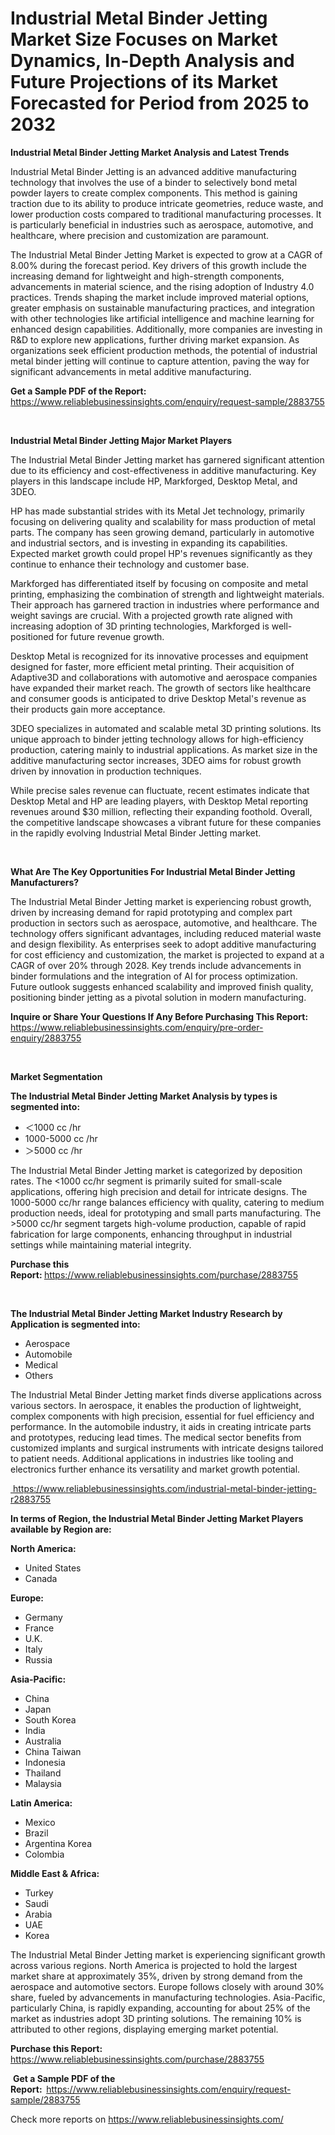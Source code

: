 <p><h1>Industrial Metal Binder Jetting Market Size Focuses on Market Dynamics, In-Depth Analysis and Future Projections of its Market Forecasted for Period from 2025 to 2032</h1></p><p><strong>Industrial Metal Binder Jetting Market Analysis and Latest Trends</strong></p>
<p><p>Industrial Metal Binder Jetting is an advanced additive manufacturing technology that involves the use of a binder to selectively bond metal powder layers to create complex components. This method is gaining traction due to its ability to produce intricate geometries, reduce waste, and lower production costs compared to traditional manufacturing processes. It is particularly beneficial in industries such as aerospace, automotive, and healthcare, where precision and customization are paramount.</p><p>The Industrial Metal Binder Jetting Market is expected to grow at a CAGR of 8.00% during the forecast period. Key drivers of this growth include the increasing demand for lightweight and high-strength components, advancements in material science, and the rising adoption of Industry 4.0 practices. Trends shaping the market include improved material options, greater emphasis on sustainable manufacturing practices, and integration with other technologies like artificial intelligence and machine learning for enhanced design capabilities. Additionally, more companies are investing in R&D to explore new applications, further driving market expansion. As organizations seek efficient production methods, the potential of industrial metal binder jetting will continue to capture attention, paving the way for significant advancements in metal additive manufacturing.</p></p>
<p><strong>Get a Sample PDF of the Report:&nbsp;</strong> <a href="https://www.reliablebusinessinsights.com/enquiry/request-sample/2883755?utm_campaign=2099&utm_medium=2&utm_source=Github&utm_content=ia&utm_term=13032025&utm_id=industrial-metal-binder-jetting">https://www.reliablebusinessinsights.com/enquiry/request-sample/2883755</a></p>
<p>&nbsp;</p>
<p><strong>Industrial Metal Binder Jetting Major Market Players</strong></p>
<p><p>The Industrial Metal Binder Jetting market has garnered significant attention due to its efficiency and cost-effectiveness in additive manufacturing. Key players in this landscape include HP, Markforged, Desktop Metal, and 3DEO.</p><p>HP has made substantial strides with its Metal Jet technology, primarily focusing on delivering quality and scalability for mass production of metal parts. The company has seen growing demand, particularly in automotive and industrial sectors, and is investing in expanding its capabilities. Expected market growth could propel HP's revenues significantly as they continue to enhance their technology and customer base.</p><p>Markforged has differentiated itself by focusing on composite and metal printing, emphasizing the combination of strength and lightweight materials. Their approach has garnered traction in industries where performance and weight savings are crucial. With a projected growth rate aligned with increasing adoption of 3D printing technologies, Markforged is well-positioned for future revenue growth.</p><p>Desktop Metal is recognized for its innovative processes and equipment designed for faster, more efficient metal printing. Their acquisition of Adaptive3D and collaborations with automotive and aerospace companies have expanded their market reach. The growth of sectors like healthcare and consumer goods is anticipated to drive Desktop Metal's revenue as their products gain more acceptance.</p><p>3DEO specializes in automated and scalable metal 3D printing solutions. Its unique approach to binder jetting technology allows for high-efficiency production, catering mainly to industrial applications. As market size in the additive manufacturing sector increases, 3DEO aims for robust growth driven by innovation in production techniques.</p><p>While precise sales revenue can fluctuate, recent estimates indicate that Desktop Metal and HP are leading players, with Desktop Metal reporting revenues around $30 million, reflecting their expanding foothold. Overall, the competitive landscape showcases a vibrant future for these companies in the rapidly evolving Industrial Metal Binder Jetting market.</p></p>
<p>&nbsp;</p>
<p><strong>What Are The Key Opportunities For Industrial Metal Binder Jetting Manufacturers?</strong></p>
<p><p>The Industrial Metal Binder Jetting market is experiencing robust growth, driven by increasing demand for rapid prototyping and complex part production in sectors such as aerospace, automotive, and healthcare. The technology offers significant advantages, including reduced material waste and design flexibility. As enterprises seek to adopt additive manufacturing for cost efficiency and customization, the market is projected to expand at a CAGR of over 20% through 2028. Key trends include advancements in binder formulations and the integration of AI for process optimization. Future outlook suggests enhanced scalability and improved finish quality, positioning binder jetting as a pivotal solution in modern manufacturing.</p></p>
<p><strong>Inquire or Share Your Questions If Any Before Purchasing This Report:</strong> <a href="https://www.reliablebusinessinsights.com/enquiry/pre-order-enquiry/2883755?utm_campaign=2099&utm_medium=2&utm_source=Github&utm_content=ia&utm_term=13032025&utm_id=industrial-metal-binder-jetting">https://www.reliablebusinessinsights.com/enquiry/pre-order-enquiry/2883755</a></p>
<p>&nbsp;</p>
<p><strong>Market Segmentation</strong></p>
<p><strong>The Industrial Metal Binder Jetting Market Analysis by types is segmented into:</strong></p>
<p><ul><li>＜1000 cc /hr</li><li>1000-5000 cc /hr</li><li>＞5000 cc /hr</li></ul></p>
<p><p>The Industrial Metal Binder Jetting market is categorized by deposition rates. The <1000 cc/hr segment is primarily suited for small-scale applications, offering high precision and detail for intricate designs. The 1000-5000 cc/hr range balances efficiency with quality, catering to medium production needs, ideal for prototyping and small parts manufacturing. The >5000 cc/hr segment targets high-volume production, capable of rapid fabrication for large components, enhancing throughput in industrial settings while maintaining material integrity.</p></p>
<p><strong>Purchase this Report:&nbsp;</strong><a href="https://www.reliablebusinessinsights.com/purchase/2883755?utm_campaign=2099&utm_medium=2&utm_source=Github&utm_content=ia&utm_term=13032025&utm_id=industrial-metal-binder-jetting">https://www.reliablebusinessinsights.com/purchase/2883755</a></p>
<p>&nbsp;</p>
<p><strong>The Industrial Metal Binder Jetting Market Industry Research by Application is segmented into:</strong></p>
<p><ul><li>Aerospace</li><li>Automobile</li><li>Medical</li><li>Others</li></ul></p>
<p><p>The Industrial Metal Binder Jetting market finds diverse applications across various sectors. In aerospace, it enables the production of lightweight, complex components with high precision, essential for fuel efficiency and performance. In the automobile industry, it aids in creating intricate parts and prototypes, reducing lead times. The medical sector benefits from customized implants and surgical instruments with intricate designs tailored to patient needs. Additional applications in industries like tooling and electronics further enhance its versatility and market growth potential.</p></p>
<p><a href="https://www.reliablebusinessinsights.com/industrial-metal-binder-jetting-r2883755?utm_campaign=2099&utm_medium=2&utm_source=Github&utm_content=ia&utm_term=13032025&utm_id=industrial-metal-binder-jetting">&nbsp;https://www.reliablebusinessinsights.com/industrial-metal-binder-jetting-r2883755</a></p>
<p><strong>In terms of Region, the Industrial Metal Binder Jetting Market Players available by Region are:</strong></p>
<p>
    <p> <strong> North America: </strong>
        <ul>
            <li>United States</li>
            <li>Canada</li>
        </ul>
        </p> 
    <p> <strong> Europe: </strong>
        <ul>
            <li>Germany</li>
            <li>France</li>
            <li>U.K.</li>
            <li>Italy</li>
            <li>Russia</li>
        </ul>
        </p> 
    <p> <strong> Asia-Pacific: </strong>
        <ul>
            <li>China</li>
            <li>Japan</li>
            <li>South Korea</li>
            <li>India</li>
            <li>Australia</li>
            <li>China Taiwan</li>
            <li>Indonesia</li>
            <li>Thailand</li>
            <li>Malaysia</li>
        </ul>
        </p> 
    <p> <strong> Latin America: </strong>
        <ul>
            <li>Mexico</li>
            <li>Brazil</li>
            <li>Argentina Korea</li>
            <li>Colombia</li>
        </ul>
        </p> 
    <p> <strong> Middle East & Africa: </strong>
        <ul>
            <li>Turkey</li>
            <li>Saudi</li>
            <li>Arabia</li>
            <li>UAE</li>
            <li>Korea</li>
        </ul>
    </p>
    </p>
<p><p>The Industrial Metal Binder Jetting market is experiencing significant growth across various regions. North America is projected to hold the largest market share at approximately 35%, driven by strong demand from the aerospace and automotive sectors. Europe follows closely with around 30% share, fueled by advancements in manufacturing technologies. Asia-Pacific, particularly China, is rapidly expanding, accounting for about 25% of the market as industries adopt 3D printing solutions. The remaining 10% is attributed to other regions, displaying emerging market potential.</p></p>
<p><strong>Purchase this Report: </strong><a href="https://www.reliablebusinessinsights.com/purchase/2883755?utm_campaign=2099&utm_medium=2&utm_source=Github&utm_content=ia&utm_term=13032025&utm_id=industrial-metal-binder-jetting">https://www.reliablebusinessinsights.com/purchase/2883755</a></p>
<p>&nbsp;<strong>Get a Sample PDF of the Report:&nbsp;&nbsp;</strong><a href="https://www.reliablebusinessinsights.com/enquiry/request-sample/2883755?utm_campaign=2099&utm_medium=2&utm_source=Github&utm_content=ia&utm_term=13032025&utm_id=industrial-metal-binder-jetting">https://www.reliablebusinessinsights.com/enquiry/request-sample/2883755</a></p>
<p><strong></strong></p>
<p>Check more reports on <a href="https://www.reliablebusinessinsights.com/?utm_campaign=2099&utm_medium=2&utm_source=Github&utm_content=ia&utm_term=13032025&utm_id=industrial-metal-binder-jetting">https://www.reliablebusinessinsights.com/</a></p>
